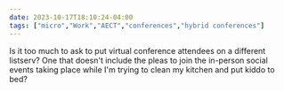 ```yaml
---
date: 2023-10-17T18:10:24-04:00
tags: ["micro","Work","AECT","conferences","hybrid conferences"]
---
```

Is it too much to ask to put virtual conference attendees on a different listserv? One that doesn't include the pleas to join the in-person social events taking place while I'm trying to clean my kitchen and put kiddo to bed?